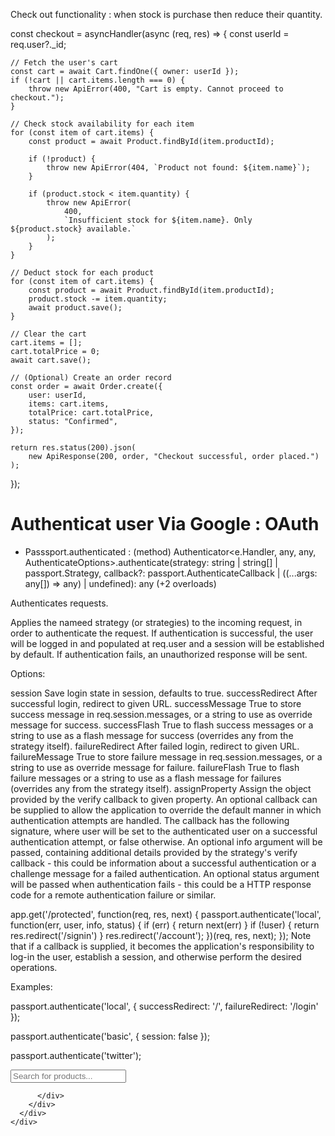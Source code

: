 
Check out functionality : when stock is purchase then reduce their quantity.

const checkout = asyncHandler(async (req, res) => {
    const userId = req.user?._id;

    // Fetch the user's cart
    const cart = await Cart.findOne({ owner: userId });
    if (!cart || cart.items.length === 0) {
        throw new ApiError(400, "Cart is empty. Cannot proceed to checkout.");
    }

    // Check stock availability for each item
    for (const item of cart.items) {
        const product = await Product.findById(item.productId);

        if (!product) {
            throw new ApiError(404, `Product not found: ${item.name}`);
        }

        if (product.stock < item.quantity) {
            throw new ApiError(
                400,
                `Insufficient stock for ${item.name}. Only ${product.stock} available.`
            );
        }
    }

    // Deduct stock for each product
    for (const item of cart.items) {
        const product = await Product.findById(item.productId);
        product.stock -= item.quantity;
        await product.save();
    }

    // Clear the cart
    cart.items = [];
    cart.totalPrice = 0;
    await cart.save();

    // (Optional) Create an order record
    const order = await Order.create({
        user: userId,
        items: cart.items,
        totalPrice: cart.totalPrice,
        status: "Confirmed",
    });

    return res.status(200).json(
        new ApiResponse(200, order, "Checkout successful, order placed.")
    );
});


# Authenticat user Via Google : OAuth 

  * Passsport.authenticated : 
  (method) Authenticator<e.Handler, any, any, AuthenticateOptions>.authenticate(strategy: string | string[] | passport.Strategy, callback?: passport.AuthenticateCallback | ((...args: any[]) => any) | undefined): any (+2 overloads)

Authenticates requests.

Applies the nameed strategy (or strategies) to the incoming request, in order to authenticate the request. If authentication is successful, the user will be logged in and populated at req.user and a session will be established by default. If authentication fails, an unauthorized response will be sent.

Options:

session Save login state in session, defaults to true.
successRedirect After successful login, redirect to given URL.
successMessage True to store success message in req.session.messages, or a string to use as override message for success.
successFlash True to flash success messages or a string to use as a flash message for success (overrides any from the strategy itself).
failureRedirect After failed login, redirect to given URL.
failureMessage True to store failure message in req.session.messages, or a string to use as override message for failure.
failureFlash True to flash failure messages or a string to use as a flash message for failures (overrides any from the strategy itself).
assignProperty Assign the object provided by the verify callback to given property.
An optional callback can be supplied to allow the application to override the default manner in which authentication attempts are handled. The callback has the following signature, where user will be set to the authenticated user on a successful authentication attempt, or false otherwise. An optional info argument will be passed, containing additional details provided by the strategy's verify callback - this could be information about a successful authentication or a challenge message for a failed authentication. An optional status argument will be passed when authentication fails - this could be a HTTP response code for a remote authentication failure or similar.

app.get('/protected', function(req, res, next) {
  passport.authenticate('local', function(err, user, info, status) {
    if (err) { return next(err) }
    if (!user) { return res.redirect('/signin') }
    res.redirect('/account');
  })(req, res, next);
});
Note that if a callback is supplied, it becomes the application's responsibility to log-in the user, establish a session, and otherwise perform the desired operations.

Examples:

passport.authenticate('local', { successRedirect: '/', failureRedirect: '/login' });

passport.authenticate('basic', { session: false });

passport.authenticate('twitter');


<!-- Header for SHow product.ejs -->

 <div class="container mt-3 mb-5" id="pos-con">
      <div class="row justify-content-center">
        <div class="col-md-6">
          <!-- Search Input using Bootstrap -->
          <div class="input-group">
            <input
              type="text"
              class="form-control"
              placeholder="Search for products..."
              id="searchBar"
            />
            
          </div>
        </div>
      </div>
    </div>
